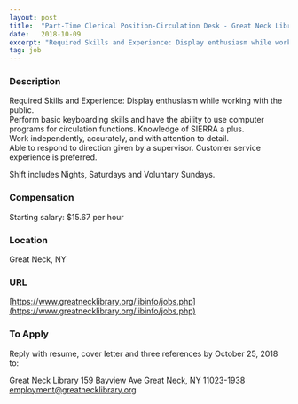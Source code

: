 ```yaml
---
layout: post
title:  "Part-Time Clerical Position-Circulation Desk - Great Neck Library"
date:   2018-10-09
excerpt: "Required Skills and Experience: Display enthusiasm while working with the public. Perform basic keyboarding skills and have the ability to use computer programs for circulation functions. Knowledge of SIERRA a plus. Work independently, accurately, and with attention to detail. Able to respond to direction given by a supervisor. Customer service..."
tag: job
---
```


### Description   

Required Skills and Experience:
Display enthusiasm while working with the public.  
Perform basic keyboarding skills and have the ability to use computer programs for circulation functions. Knowledge of SIERRA a plus.  
Work independently, accurately, and with attention to detail.  
Able to respond to direction given by a supervisor.
Customer service experience is preferred.

Shift includes Nights, Saturdays and Voluntary Sundays.







### Compensation   

Starting salary: $15.67 per hour 


### Location   

Great Neck, NY


### URL   

[https://www.greatnecklibrary.org/libinfo/jobs.php](https://www.greatnecklibrary.org/libinfo/jobs.php)

### To Apply   

Reply with resume, cover letter and three references by 
October 25, 2018 to:

Great Neck Library
159 Bayview Ave
Great Neck, NY  11023-1938
employment@greatnecklibrary.org 






